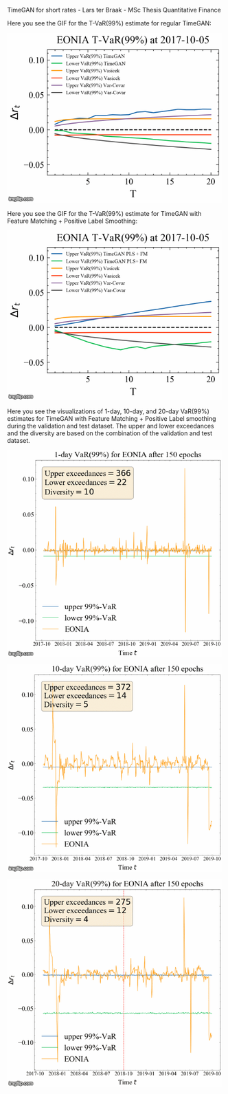 TimeGAN for short rates - Lars ter Braak - MSc Thesis Quantitative Finance

Here you see the GIF for the T-VaR(99%) estimate for regular TimeGAN:

![](Normal_TimeGAN_T_VaR.gif)

Here you see the GIF for the T-VaR(99%) estimate for TimeGAN with Feature Matching + Positive Label Smoothing:

![](PLS_FM_TimeGAN_T_VaR.gif)

Here you see the visualizations of 1-day, 10-day, and 20-day VaR(99%) estimates for TimeGAN with Feature Matching + Positive Label smoothing during the validation and test dataset. The upper and lower exceedances and the diversity are based on the combination of the validation and test dataset.

![](1_day_VaR_PLS_FM.gif)

![](10_day_VaR_PLS_FM.gif)

![](20_day_VaR_PLS_FM.gif)
